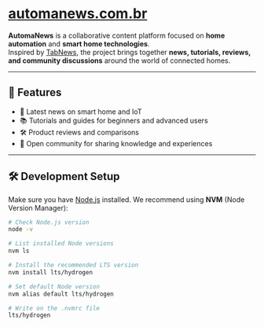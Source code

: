 # [automanews.com.br](https://automanews.com.br)

**AutomaNews** is a collaborative content platform focused on **home automation** and **smart home technologies**.  
Inspired by [TabNews](https://www.tabnews.com.br/), the project brings together **news, tutorials, reviews, and community discussions** around the world of connected homes.

---

## 🚀 Features

- 📢 Latest news on smart home and IoT
- 📚 Tutorials and guides for beginners and advanced users
- 🛠️ Product reviews and comparisons
- 💬 Open community for sharing knowledge and experiences

---

## 🛠️ Development Setup

Make sure you have [Node.js](https://nodejs.org/) installed. We recommend using **NVM** (Node Version Manager):

```bash
# Check Node.js version
node -v

# List installed Node versions
nvm ls

# Install the recommended LTS version
nvm install lts/hydrogen

# Set default Node version
nvm alias default lts/hydrogen

# Write on the .nvmrc file
lts/hydrogen
```
